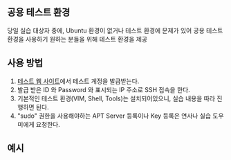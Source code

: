 ## 공용 테스트 환경
당일 실습 대상자 중에, Ubuntu 환경이 없거나 테스트 환경에 문제가 있어 공용 테스트 환경을 사용하기 원하는 분들을 위해 테스트 환경을 제공


## 사용 방법
1. [테스트 웹 사이트](http://13.125.3.27/)에서 테스트 계정을 발급받는다.
2. 발급 받은 ID 와 Password 와 표시되는 IP 주소로 SSH 접속을 한다.
3. 기본적인 테스트 환경(VIM, Shell, Tools)는 설치되어있으니, 실습 내용을 따라 진행하면 된다.
4. "sudo" 권한을 사용해야하는 APT Server 등록이나 Key 등록은 연사나 실습 도우미에게 요청한다.


## 예시

